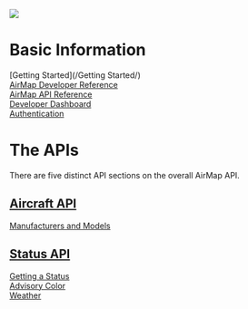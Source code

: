 ![](https://raw.githubusercontent.com/Zazzmatazz/AirMapDotNet/master/media/airmapdotnet_banner.png)

# Basic Information
[Getting Started](/Getting Started/)  
[AirMap Developer Reference](https://developers.airmap.com/)  
[AirMap API Reference](https://developers.airmap.com/v2.0/reference)  
[Developer Dashboard](https://dashboard.airmap.io/developer/)  
[Authentication](/Authentication/)

# The APIs

There are five distinct API sections on the overall AirMap API.

## [Aircraft API](/Aircraft/Aircraft.md)

[Manufacturers and Models](/Aircraft/Manufacturers%20and%20Models/)

## [Status API](/Status/Status.md)

[Getting a Status](/Status/Getting%20a%20Status/)  
[Advisory Color](/Status/Advisory%20Color/)  
[Weather](/Status/Weather/)